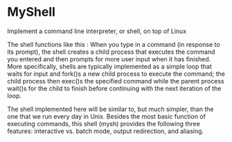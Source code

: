 # MyShell
Implement a command line interpreter, or shell, on top of Linux

The shell functions like this : When you type in a command (in response to its prompt), the shell creates a child process that executes the command you entered and then prompts for more user input when it has finished.  More specifically, shells are typically implemented as a simple loop that waits for input and fork()s a new child process to execute the command; the child process then exec()s the specified command while the parent process wait()s for the child to finish before continuing with the next iteration of the loop.

The shell implemented here will be similar to, but much simpler, than the one that we run every day in Unix. Besides the most basic function of executing commands, this shell (mysh) provides the following three features: interactive vs. batch mode, output redirection, and aliasing.
